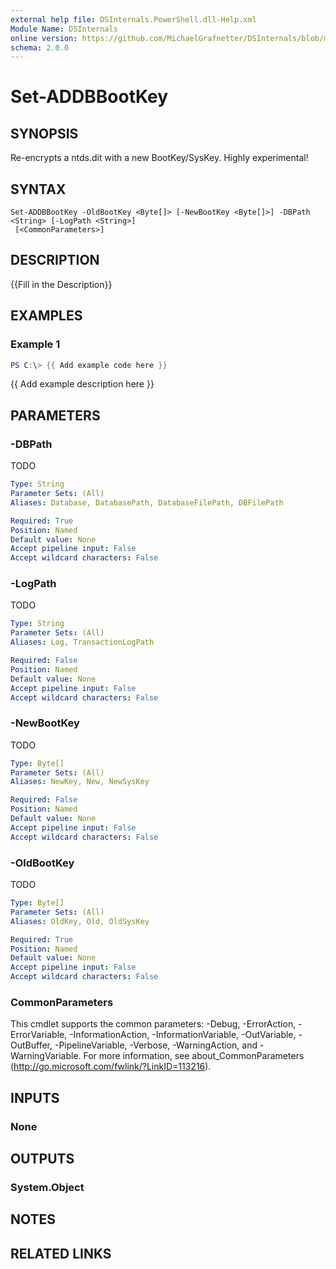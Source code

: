 ```yaml
---
external help file: DSInternals.PowerShell.dll-Help.xml
Module Name: DSInternals
online version: https://github.com/MichaelGrafnetter/DSInternals/blob/master/Documentation/PowerShell/Set-ADDBBootKey.md
schema: 2.0.0
---
```


# Set-ADDBBootKey

## SYNOPSIS
Re-encrypts a ntds.dit with a new BootKey/SysKey. Highly experimental!

## SYNTAX

```
Set-ADDBBootKey -OldBootKey <Byte[]> [-NewBootKey <Byte[]>] -DBPath <String> [-LogPath <String>]
 [<CommonParameters>]
```

## DESCRIPTION
{{Fill in the Description}}

## EXAMPLES

### Example 1
```powershell
PS C:\> {{ Add example code here }}
```

{{ Add example description here }}

## PARAMETERS

### -DBPath
TODO

```yaml
Type: String
Parameter Sets: (All)
Aliases: Database, DatabasePath, DatabaseFilePath, DBFilePath

Required: True
Position: Named
Default value: None
Accept pipeline input: False
Accept wildcard characters: False
```

### -LogPath
TODO

```yaml
Type: String
Parameter Sets: (All)
Aliases: Log, TransactionLogPath

Required: False
Position: Named
Default value: None
Accept pipeline input: False
Accept wildcard characters: False
```

### -NewBootKey
TODO

```yaml
Type: Byte[]
Parameter Sets: (All)
Aliases: NewKey, New, NewSysKey

Required: False
Position: Named
Default value: None
Accept pipeline input: False
Accept wildcard characters: False
```

### -OldBootKey
TODO

```yaml
Type: Byte[]
Parameter Sets: (All)
Aliases: OldKey, Old, OldSysKey

Required: True
Position: Named
Default value: None
Accept pipeline input: False
Accept wildcard characters: False
```

### CommonParameters
This cmdlet supports the common parameters: -Debug, -ErrorAction, -ErrorVariable, -InformationAction, -InformationVariable, -OutVariable, -OutBuffer, -PipelineVariable, -Verbose, -WarningAction, and -WarningVariable. For more information, see about_CommonParameters (http://go.microsoft.com/fwlink/?LinkID=113216).

## INPUTS

### None
## OUTPUTS

### System.Object
## NOTES

## RELATED LINKS
